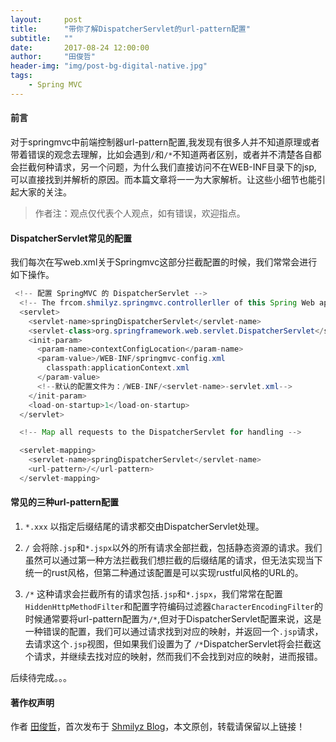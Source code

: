 ```yaml
---
layout:     post
title:      "带你了解DispatcherServlet的url-pattern配置"
subtitle:   ""
date:       2017-08-24 12:00:00
author:     "田俊哲"
header-img: "img/post-bg-digital-native.jpg"
tags:
    - Spring MVC
---
```



	


#### 前言

对于springmvc中前端控制器url-pattern配置,我发现有很多人并不知道原理或者带着错误的观念去理解，比如会遇到`/`和`/*`不知道两者区别，或者并不清楚各自都会拦截何种请求，另一个问题，为什么我们直接访问不在WEB-INF目录下的jsp, 可以直接找到并解析的原因。而本篇文章将一一为大家解析。让这些小细节也能引起大家的关注。



> 作者注：观点仅代表个人观点，如有错误，欢迎指点。


#### DispatcherServlet常见的配置

我们每次在写web.xml关于Springmvc这部分拦截配置的时候，我们常常会进行如下操作。

```java
 <!-- 配置 SpringMVC 的 DispatcherServlet -->
  <!-- The frcom.shmilyz.springmvc.controllerller of this Spring Web application, responsible for handling all application requests -->
  <servlet>
    <servlet-name>springDispatcherServlet</servlet-name>
    <servlet-class>org.springframework.web.servlet.DispatcherServlet</servlet-class>
    <init-param>
      <param-name>contextConfigLocation</param-name>
      <param-value>/WEB-INF/springmvc-config.xml
        classpath:applicationContext.xml
      </param-value>
      <!--默认的配置文件为：/WEB-INF/<servlet-name>-servlet.xml-->
    </init-param>
    <load-on-startup>1</load-on-startup>
  </servlet>

  <!-- Map all requests to the DispatcherServlet for handling -->

  <servlet-mapping>
    <servlet-name>springDispatcherServlet</servlet-name>
    <url-pattern>/</url-pattern>
  </servlet-mapping>
```

#### 常见的三种url-pattern配置

1. `*.xxx` 以指定后缀结尾的请求都交由DispatcherServlet处理。

2. `/` 会将除`.jsp`和`*.jspx`以外的所有请求全部拦截，包括静态资源的请求。我们虽然可以通过第一种方法拦截我们想拦截的后缀结尾的请求，但无法实现当下统一的rust风格，但第二种通过该配置是可以实现rustful风格的URL的。

3. `/*` 这种请求会拦截所有的请求包括`.jsp`和`*.jspx`，我们常常在配置`HiddenHttpMethodFilter`和配置字符编码过滤器`CharacterEncodingFilter`的时候通常要将url-pattern配置为`/*`,但对于DispatcherServlet配置来说，这是一种错误的配置，我们可以通过请求找到对应的映射，并返回一个`.jsp`请求，去请求这个`.jsp`视图，但如果我们设置为了 `/*`DispatcherServlet将会拦截这个请求，并继续去找对应的映射，然而我们不会找到对应的映射，进而报错。





后续待完成。。。


#### 著作权声明


作者 [田俊哲](https://shmilyz.github.io)，首次发布于 [Shmilyz Blog](https://shmilyz.github.io)，本文原创，转载请保留以上链接！

